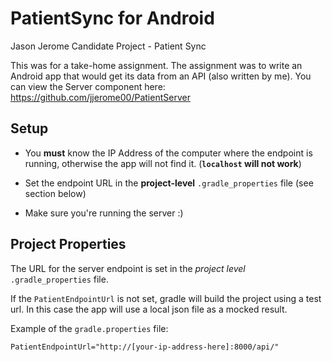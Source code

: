 # PatientSync for Android
Jason Jerome Candidate Project - Patient Sync

This was for a take-home assignment. The assignment was to write an Android app that would get its data from an API (also written by me). You can view the Server component here: https://github.com/jjerome00/PatientServer

## Setup

* You **must** know the IP Address of the computer where the endpoint is running, otherwise the app will not find it. (**`localhost` will not work**)

* Set the endpoint URL in the **project-level** `.gradle_properties` file (see section below)

* Make sure you're running the server :)

## Project Properties

The URL for the server endpoint is set in the _project level_ `.gradle_properties` file.

If the `PatientEndpointUrl` is not set, gradle will build the project using a test url. In this case the app will use a local json file as a mocked result.

Example of the `gradle.properties` file:
```
PatientEndpointUrl="http://[your-ip-address-here]:8000/api/"
```
